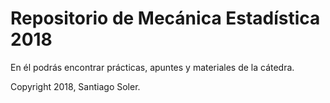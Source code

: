# Repositorio de Mecánica Estadística 2018

En él podrás encontrar prácticas, apuntes y materiales de la cátedra.

Copyright 2018, Santiago Soler.

